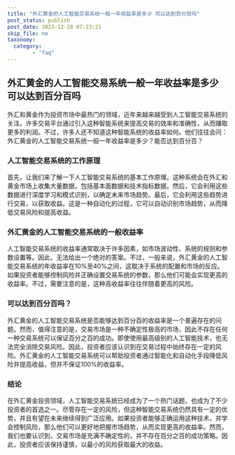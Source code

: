 ```yaml
---
title: "外汇黄金的人工智能交易系统一般一年收益率是多少 可以达到百分百吗"
post_status: publish
post_date: 2023-12-28 07:23:21
skip_file: no
taxonomy:
  category:
        - "faq"
---
```


## 外汇黄金的人工智能交易系统一般一年收益率是多少 可以达到百分百吗

外汇和黄金作为投资市场中最热门的领域，近年来越来越受到人工智能交易系统的关注。许多交易平台通过引入这种智能系统来提高交易的效率和准确性，从而赚取更多的利润。不过，许多人还不知道这种智能系统的收益率如何。他们往往会问：外汇黄金的人工智能交易系统一般一年收益率是多少？能否达到百分百？

### 人工智能交易系统的工作原理

首先，让我们来了解一下人工智能交易系统的基本工作原理。这种系统会在外汇和黄金市场上收集大量数据，包括基本面数据和技术指标数据。然后，它会利用这些数据进行深度学习和模式识别，以确定未来市场趋势。最后，它会利用这些趋势进行交易，以获取收益。这是一种自动化的过程，它可以自动识别市场趋势，从而降低交易风险和提高收益。

### 外汇黄金的人工智能交易系统的一般收益率

人工智能交易系统的收益率通常取决于许多因素，如市场波动性、系统的规则和参数设置等。因此，无法给出一个绝对的答案。不过，一般来说，外汇黄金的人工智能交易系统的年收益率在10%至40%之间，这取决于系统的配置和市场的反应。如果投资者能够控制风险并正确设置交易系统的参数，那么他们可能会实现更高的收益率。不过，需要注意的是，这种高收益率往往伴随着更高的风险。

### 可以达到百分百吗？

外汇黄金的人工智能交易系统是否能够达到百分百的收益率是一个普遍存在的问题。然而，值得注意的是，交易市场是一种不确定性极高的市场，因此不存在任何一种交易系统可以保证百分之百的成功。即使使用最高级别的人工智能技术，也无法完全消除交易风险。因此，投资者应该认识到在交易过程中始终存在一定的风险。外汇黄金的人工智能交易系统可以帮助投资者通过智能化和自动化手段降低风险并提高收益，但并不保证100%的收益率。

### 结论

在外汇黄金投资领域，人工智能交易系统已经成为了一个热门话题，也成为了不少投资者的首选之一。尽管存在一定的风险，但这种智能交易系统仍然具有一定的优势，并且有望在未来继续得到广泛应用。如果投资者能够正确运用这种技术，并学会控制风险，那么他们可以更好地把握市场趋势，从而实现更高的收益率。然而，我们也要认识到，交易市场是充满不确定性的，并不存在百分之百的成功策略。因此，投资者应该保持谨慎，以最小的风险获取最大的收益。
